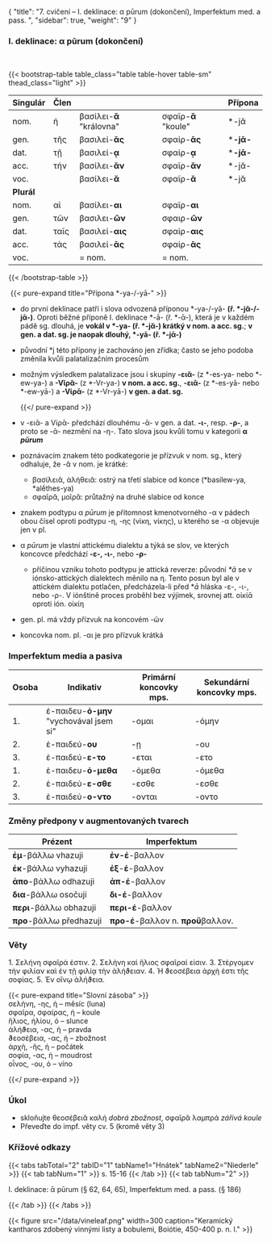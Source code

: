 {
    "title": "7. cvičení – I. deklinace: α pūrum (dokončení), Imperfektum med.   a pass. ",
    "sidebar": true,
    "weight": "9"
}

### I. deklinace: α pūrum (dokončení)

</br>

{{< bootstrap-table table_class="table table-hover table-sm" thead_class="light" >}}

| Singulár   | Člen |                          |                     | Přípona   |
| ---------- | ---- | ------------------------ | ------------------- | --------- |
| nom.       | ἡ    | βασίλει-**ᾰ** "královna" | σφαῖρ-**ᾰ** "koule" | *-jᾰ      |
| gen.       | τῆς  | βασιλεί-**ᾱς**           | σφαίρ-**ᾱς**        | ***-jᾱ-** |
| dat.       | τῇ   | βασιλεί-__ᾳ__            | σφαίρ-**ᾳ**         | ***-jᾱ-** |
| acc.       | τήν  | βασίλει-__ᾰν__           | σφαῖρ-**ᾰν**        | *-jᾰ-     |
| voc.       |      | βασίλει-__ᾰ__            | σφαῖρ-**ᾰ**         | *-jᾰ      |
| **Plurál** |      |                          |                     |           |
| nom.       | αἱ   | βασίλει-**αι**           | σφαῖρ-**αι**        |           |
| gen.       | τῶν  | βασιλει-**ῶν**           | σφαιρ-**ῶν**        |           |
| dat.       | ταῖς | βασιλεί-**αις**          | σφαίρ-**αις**       |           |
| acc.       | τάς  | βασιλεί-**ᾱς**           | σφαίρ-**ᾱς**        |           |
| voc.       |      | = nom.                   | = nom.              |           |

{{< /bootstrap-table >}}

​	{{< pure-expand title="Přípona *-ya-/-yā-" >}} 

- do první deklinace patří i slova odvozená příponou *-ya-/-yā- **(ř. *-jᾰ-/-jᾱ-)**. Oproti běžné příponě I. deklinace *-ā- (ř. *-ᾱ-), která je v každém pádě sg. dlouhá, je **vokál v *-ya- (ř. *-jᾰ-) krátký v nom. a acc. sg.**; __v gen. a dat. sg. je naopak dlouhý, *-yā- (ř. *-jᾱ-)__ 

- původní *j této přípony je zachováno jen zřídka; často se jeho podoba změnila kvůli palatalizačním procesům

- možným výsledkem palatalizace jsou i skupiny **-ειᾰ-** (z *-es-ya- nebo *-ew-ya-) a **-Vῖρᾰ-** (z \*-Vr-ya-) **v nom. a acc. sg.**, **-ειᾱ-** (z \*-es-yā- nebo *-ew-yā-) a **-Vίρᾱ-** (z *-Vr-yā-) **v gen. a dat. sg.**   

  {{</ pure-expand >}}



- v -ειᾱ- a Vίρᾱ- předchází dlouhému -ᾱ- v gen. a dat. **-ι-**, resp. **-ρ-**, a proto se -ᾱ- nezmění na -η-. Tato slova jsou kvůli tomu v kategorii **α _pūrum_** 
- poznávacím znakem této podkategorie je přízvuk v nom. sg., který odhaluje, že -ᾰ v nom. je krátké: 
  - βασίλειᾰ, ἀλήθειᾰ: ostrý na třetí slabice od konce (*basílew-ya, *alḗthes-ya)
  - σφαῖρᾰ, μοῖρᾰ: průtažný na druhé slabice od konce 
- znakem podtypu α *pūrum* je přítomnost kmenotvorného -α v pádech obou čísel oproti podtypu -η, -ης (νίκη, νίκης), u kterého se -α objevuje jen v pl.
- α *pūrum* je vlastní attickému dialektu a týká se slov, ve kterých koncovce předchází **-ε-, -ι-**, nebo **-ρ-**
  - příčinou vzniku tohoto podtypu je attická reverze: původní _*ā_ se v iónsko-attických dialektech měnilo na η. Tento posun byl ale v attickém dialektu potlačen, předcházela-li před **ā* hláska -ε-, -ι-, nebo -ρ-. V iónštině proces proběhl bez výjimek, srovnej att. οἰκίᾱ oproti ión. οἰκίη 

- gen. pl. má vždy přízvuk na koncovém -ῶν
- koncovka nom. pl. -αι je pro přízvuk krátká 



### Imperfektum media a pasiva

| Osoba | Ιndikativ                               | Primární koncovky mps. | Sekundární koncovky mps. |
| ----- | --------------------------------------- | ---------------------- | ------------------------ |
| 1.    | ἐ-παιδευ-**ό-μην** "vychovával jsem si" | -ομαι                  | -όμην                    |
| 2.    | ἐ-παιδεύ-**ου**                         | -ῃ                     | -ου                      |
| 3.    | ἐ-παιδεύ-**ε-το**                       | -εται                  | -ετο                     |
| 1.    | ἐ-παιδευ-**ό-μεθα**                     | -όμεθα                 | -όμεθα                   |
| 2.    | ἐ-παιδεύ-**ε-σθε**                      | -εσθε                  | -εσθε                    |
| 3.    | ἐ-παιδεύ-**ο-ντο**                      | -ονται                 | -οντο                    |

### Změny předpony v augmentovaných tvarech

| Prézent                  | Imperfektum                         |
| ------------------------ | ----------------------------------- |
| **ἐμ**-βάλλω vhazuji     | **ἐν-έ**-βαλλον                     |
| **ἐκ**-βάλλω vyhazuji    | **ἐξ**-**έ**-βαλλον                 |
| **ἀπο**-βάλλω odhazuji   | **ἀπ-έ**-βαλλον                     |
| **δια**-βάλλω osočuji    | **δι-έ**-βαλλον                     |
| **περι**-βάλλω obhazuji  | **περι-έ**-βαλλον                   |
| **προ**-βάλλω předhazuji | **προ-έ**-βαλλον n. **προὔ**βαλλον. |

### Věty

1\. Σελήνη σφαῖρά ἐστιν. 2. Σελήνη καὶ ἥλιος σφαῖραί εἰσιν. 3\. Στέργομεν τὴν φιλίαν καὶ ἐν τῇ φιλίᾳ τὴν ἀλήϑειαν. 4. Ἡ ϑεοσέβεια ἀρχὴ ἐστι τῆς σοφίας. 5. Ἐν οἴνῳ ἀλήϑεια.  

{{< pure-expand title="Slovní zásoba" >}}      
σελήνη, -ης, ἡ – měsíc (luna)   
σφαῖρα, σφαίρας, ἡ – koule   
ἥλιος, ἡλίου, ὁ – slunce  
ἀλήϑεια, -ας, ἡ – pravda  
ϑεοσέβεια, -ας, ἡ – zbožnost  
ἀρχή, -ῆς, ἡ – počátek  
σοφία, -ας, ἡ – moudrost  
οἶνος, -ου, ὁ – víno

{{</ pure-expand >}}



### Úkol

- skloňujte θεοσέβειᾰ καλή *dobrá zbožnost*, σφαῖρᾰ λαμπρά *zářivá koule*
- Převeďte do impf. věty cv. 5 (kromě věty 3)

### Křížové odkazy

{{< tabs tabTotal="2" tabID="1" tabName1="Hnátek" tabName2="Niederle" >}}
{{< tab tabNum="1" >}}
s. 15-16
{{< /tab >}}
{{< tab tabNum="2" >}}

I. deklinace: ᾱ pūrum (§ 62, 64, 65), Imperfektum med. a pass. (§ 186)

{{< /tab >}}
{{< /tabs >}}

{{< figure src="/data/vineleaf.png" width=300 caption="Keramický kantharos zdobený vinnými listy a bobulemi, Boiótie, 450-400 p. n. l." >}}